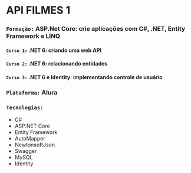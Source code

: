 # API FILMES 1
### `Formação:` ASP.Net Core: crie aplicações com C#, .NET, Entity Framework e LINQ
#### `Curso 1:` .NET 6: criando uma web API
#### `Curso 2:` .NET 6: relacionando entidades
#### `Curso 3:` .NET 6 e Identity: implementando controle de usuário
### `Plataforma:` Alura
### `Tecnologias:`
  - C#
  - ASP.NET Core
  - Entity Framework
  - AutoMapper
  - NewtonsoftJson
  - Swagger
  - MySQL
  - Identity
